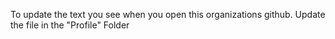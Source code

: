 To update the text you see when you open this organizations github. Update the file in the "Profile" Folder